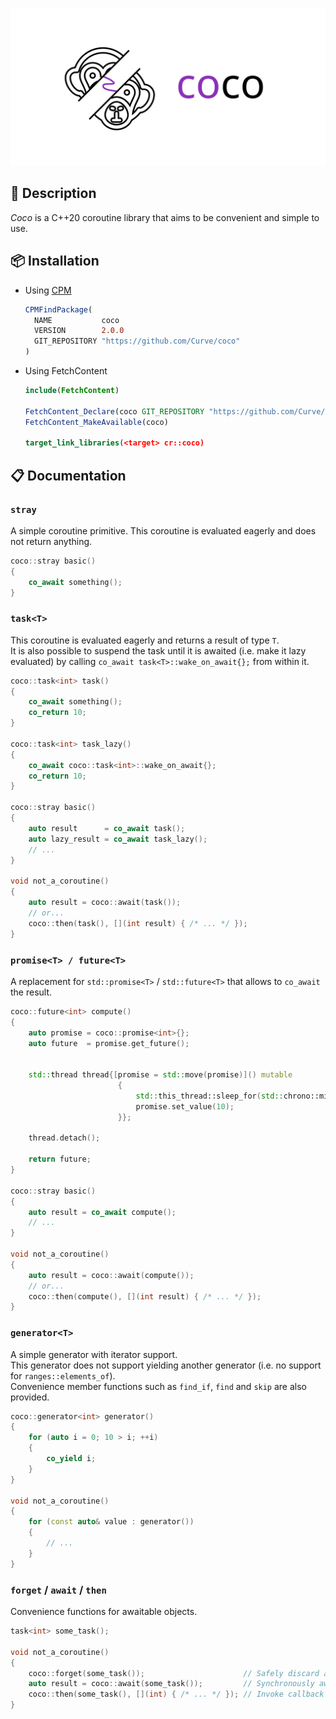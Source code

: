 <p align="center">
  <picture>
    <source media="(prefers-color-scheme: dark)" srcset="assets/logo-dark.svg">
    <img src="assets/logo-light.svg" width="600">
  </picture>
</p>

## 📃 Description

_Coco_ is a C++20 coroutine library that aims to be convenient and simple to use.  

## 📦 Installation

* Using [CPM](https://github.com/cpm-cmake/CPM.cmake)
  ```cmake
  CPMFindPackage(
    NAME           coco
    VERSION        2.0.0
    GIT_REPOSITORY "https://github.com/Curve/coco"
  )
  ```

* Using FetchContent
  ```cmake
  include(FetchContent)

  FetchContent_Declare(coco GIT_REPOSITORY "https://github.com/Curve/coco" GIT_TAG v2.0.0)
  FetchContent_MakeAvailable(coco)

  target_link_libraries(<target> cr::coco)
  ```

## 📋 Documentation

### `stray`

A simple coroutine primitive. This coroutine is evaluated eagerly and does not return anything.  

```cpp
coco::stray basic()
{
    co_await something();
}
```

### `task<T>`

This coroutine is evaluated eagerly and returns a result of type `T`.  
It is also possible to suspend the task until it is awaited (i.e. make it lazy evaluated) by calling `co_await task<T>::wake_on_await{};` from within it.

```cpp
coco::task<int> task()
{
    co_await something();
    co_return 10;
}

coco::task<int> task_lazy()
{
    co_await coco::task<int>::wake_on_await{};
    co_return 10;
}

coco::stray basic()
{
    auto result      = co_await task();
    auto lazy_result = co_await task_lazy();
    // ...
}

void not_a_coroutine()
{
    auto result = coco::await(task());
    // or...
    coco::then(task(), [](int result) { /* ... */ });
}
```

### `promise<T> / future<T>`

A replacement for `std::promise<T>` / `std::future<T>` that allows to `co_await` the result.  

```cpp
coco::future<int> compute()
{
    auto promise = coco::promise<int>{};
    auto future  = promise.get_future();

 
    std::thread thread{[promise = std::move(promise)]() mutable
                        {
                            std::this_thread::sleep_for(std::chrono::milliseconds(500));
                            promise.set_value(10);
                        }};

    thread.detach();

    return future;
}

coco::stray basic()
{
    auto result = co_await compute();
    // ...
}

void not_a_coroutine()
{
    auto result = coco::await(compute());
    // or...
    coco::then(compute(), [](int result) { /* ... */ });
}
```

### `generator<T>`

A simple generator with iterator support.  
This generator does not support yielding another generator (i.e. no support for `ranges::elements_of`).  
Convenience member functions such as `find_if`, `find` and `skip` are also provided.

```cpp
coco::generator<int> generator()
{
    for (auto i = 0; 10 > i; ++i)
    {
        co_yield i;
    }
}

void not_a_coroutine()
{
    for (const auto& value : generator())
    {
        // ...
    }
}
```

### `forget` / `await` / `then`

Convenience functions for awaitable objects.

```cpp
task<int> some_task();

void not_a_coroutine()
{
    coco::forget(some_task());                      // Safely discard a `task<T>`
    auto result = coco::await(some_task());         // Synchronously await any awaitable
    coco::then(some_task(), [](int) { /* ... */ }); // Invoke callback when awaitable is resolved
}
```
